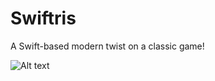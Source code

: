# Swiftris
A Swift-based modern twist on a classic game!

![Alt text](https://www.dropbox.com/s/lbhaj8quukpzsvc/Swiftris.gif?raw=1 "Swfitris")
